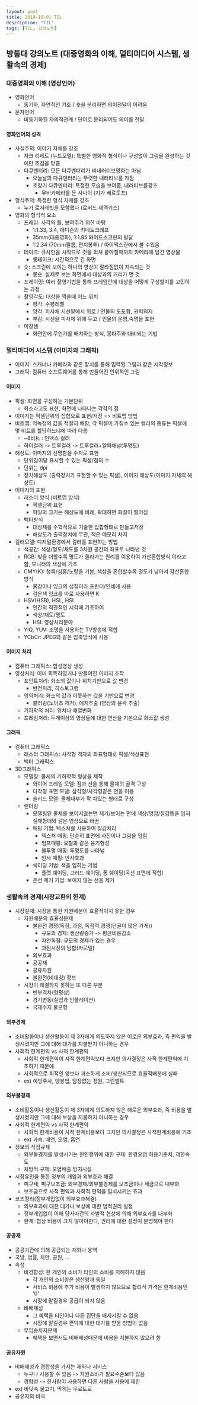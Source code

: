 ```yaml
---
layout: post
title: 2019-10-01 TIL
description: "TIL"
tags: [TIL, 강의노트]
---
```


## 방통대 강의노트 (대중영화의 이해, 멀티미디어 시스템, 생활속의 경제)

### 대중영화의 이해 (영상언어)

- 영화언어
  - 동기화, 자연적인 기호 / 숏을 분리하면 의미전달이 어려움
- 문자언어
  - 비동기화된 자의적관계 / 단어로 분리되어도 의미를 전달

#### 영화언어의 성격

- 사실주의: 이야기 자체를 강조
  - 자크 리베트 (누드모델): 특별한 영화적 형식이나 구성없이 그림을 완성하는 것에만 초점을 맞춤
  - 다큐멘터리: 모든 다큐멘터리가 비내러티브영화는 아님
    - 오늘날의 다큐멘터리는 뚜렷한 내러티브를 가짐
    - 초창기 다큐멘터리: 특정한 모습을 보여줌, 내러티브를강조
      - 무비카메라를 든 사나이 (지가 베르토프)
- 형식주의: 특정한 형식 자체를 강조
  - 누가 로저레빗을 모함했나 (로버드 제맥키스)
- 영화의 형식적 요소
  - 프레임: 사각의 틀, 보여주기 위한 바탕
    - 1:1.33, 3:4, 에디슨의 키네토크래프
    - 35mm(대중영화), 1:1.85 와이드스크린의 발달
    - 1:2.34 (70mm필름, 편지봉투) / 아이맥스관에서 볼 수있음
  - 테이크: 큐사인을 시작으로 컷을 외쳐 끝마칠때까지 카메라에 담긴 영상물
    - 롱테이크: 시간적으로 긴 화면
  - 숏: 스크린에 보이는 하나의 영상이 잘라짐없이 지속되는 것
    - 롱숏: 실제로 보는 화면에서 대상과의 거리가 먼 것
  - 프레이밍: 여러 촬영기법을 통해 프레임안에 대상을 어떻게 구성할지를 고민하는 과정
  - 촬영각도: 대상을 찍을때 어느 위치
    - 평각: 수평레벨
    - 앙각: 피사체 시선밑에서 위로 / 인물의 도도함, 권력의지
    - 부감: 시선을 피사체 위에 두고 / 인물의 운명,숙명을 표현
  - 미장센
    - 화면안에 무언가를 배치하는 방식, 몽타주와 대비되는 기법

### 멀티미디어 시스템 (이미지와 그래픽)

- 이미지: 스캐너나 카메라와 같은 장치를 통해 입력된 그림과 같은 시각정보
- 그래픽: 컴퓨터 소프트웨어를 통해 만들어진 인위적인 그림

#### 이미지

- 픽셀: 화면을 구성하는 기본단위
  - 화소라고도 표현, 화면에 나타나는 각각의 점
- 이미지는 픽셀단위의 집합으로 표현/저장 => 비트맵 방법
- 비트맵: 적녹청의 값을 적절히 배합, 각 픽셀이 가질수 있는 컬러의 종류는 픽셀에 몇 비트를 할당하느냐에 따라 다름
  - ~8비트 : 인덱스 컬러
  - 하이컬러 -> 트루컬러 -> 트루컬러+알파채널(투명도)
- 해상도: 이미지의 선명함을 수치로 표현
  - 단위길이당 표시할 수 있는 픽셀/점의 수
  - 단위는 dpi
  - 장치해상도 (출력장치가 표현할 수 있는 픽셀), 이미지 해상도(이미지 자체의 해상도)
- 이미지의 표현
  - 래스터 방식 (비트맵 방식)
    - 픽셀단위 표현
    - 파일의 크기는 해상도에 비례, 확대하면 화질이 떨어짐
  - 벡터방식
    - 대상체를 수학적으로 기술한 집합형태로 만들고저장
    - 해상도가 출력장치에 무관, 적은 메모리 차지
- 컬러모델: 디지털환경에서 컬러를 표현하는 방법
  - 색공간: 색상/명도/채도를 3차원 공간의 좌표로 나타낸 것
  - RGB: 빛을 더할수록 명도가 올라가는 원리를 이용하여 가산혼합방식 이라고 함, 모니터의 색상에 기초
  - CMY(K): 청록/심홍/노랑을 기본, 색상을 혼합할수록 명도가 낮아져 감산혼합방식
    - 물감이나 잉크의 성질이라 프린터/인쇄에 사용
    - 검은색 잉크를 따로 사용하면 K
  - HSV(HSB), HSL, HSI
    - 인간의 직관적인 시각에 기초하여
    - 색상/채도/명도
    - HSI: 영상처리분야
  - YIQ, YUV: 조명을 사용하는 TV방송에 적합
  - YCbCr: JPEG와 같은 압축방식에 사용

#### 이미지 처리

- 컴퓨터 그래픽스: 합성영상 생성
- 영상처리: 이미 획득하였거나 만들어진 이미지 조작
  - 포인트처리: 화소의 값이나 위치기반으로 값 변경
    - 반전처리, 히스토그램
  - 영역처리: 화소의 값과 이웃하는 값을 기반으로 변경
    - 블러링(노이즈 제거), 에지추출 (영상의 윤곽 추출)
  - 기하학적 처리: 위치나 배열변화
  - 프레임처리: 두개이상의 영상들에 대한 연산을 기본으로 화소값 생성

#### 그래픽

- 컴퓨터 그래픽스
  - 래스터 그래픽스: 사각형 격자의 좌표형태로 픽셀/색상표현
  - 백터 그래픽스
- 3D그래픽스
  - 모델링: 물체의 기하학적 형상을 제작
    - 와이어 프레임 모델: 점과 선을 통해 물체의 골격 구성
    - 다각형 표면 모델: 삼각형/사각형같은 면을 이용
    - 솔리드 모델: 물체내부가 꽉 차있는 형태로 구성
  - 랜더링
    - 모델링된 물체를 보이지않는면 제거/보이는 면에 색상/명암/질감등을 입혀 실체형태와 같은 영상으로 바꿈
    - 매핑 기법: 텍스처를 사용하여 질감처리
      - 텍스처 매핑: 단순히 표면에 사진이나 그림을 입힘
      - 범프매핑: 요철과 같은 융기형성
      - 불투명 매핑: 투명도를 나타냄
      - 반사 매핑: 반사효과
    - 쉐이딩 기법: 색을 입히는 기법
      - 플랫 쉐이딩, 고러드 쉐이딩, 퐁 쉐이딩(곡선 표면에 적합)
    - 은선 제거 기법: 보이지 않는 선을 제거

### 생활속의 경제(시장교환의 한계)

- 시장실패: 시장을 통한 자원배분이 효율적이지 못한 경우
  - 자원배분의 효율성문제
    - 불완전 경쟁(독점, 과점, 독점적 경쟁(단골이 많은 가게))
      - 규모의 경제: 생산량증가 -> 평균비용감소
      - 자연독점: 규모의 경제가 있는 경우
      - 과점시장의 담합(카르텔)
    - 외부효과
    - 공공재
    - 공유자원
    - 불완전(비대칭) 정보
  - 시장이 해결하지 못하는 또 다른 부분
    - 빈부격차(형평성)
    - 경기변동(실업과 인플레이션)
    - 국제수지 불균형

#### 외부경제

- 소비활동이나 생산활동이 제 3자에게 의도하지 않은 이로운 외부효과, 즉 편익을 발생시켰지만 그에 대해 대가를 지불받지 아니하는 경우
- 사회적 한계편익 vs 사적 한계편익
  - 사회적 한계편익이 사적 한계편익보다 크지만 의사결정은 사적 한계편익에 기초하기 때문에
  - 사회적으로 최적인 양보다 과소하게 소비/생산되므로 효율적배분에 실패
  - ex) 예방주사, 양봉업, 담장없는 정원, 그린벨트

#### 외부불경제

- 소비활동이나 생산활동이 제 3자에게 의도하지 않은 해로운 외부효과, 즉 비용을 발생시켰지만 그에 대해 보상을 지불하지 아니하는 경우
- 사회적 한계편익 vs 사적 한계편익
  - 사회적 한계비용이 사적 한계비용보다 크지만 의사결정은 사적한계비용에 기초
  - ex) 과속, 매연, 오염, 흡연
- 정보의 직접규제
  - 외부불경제를 발생시키는 원인행위에 대한 규제: 환경오염 허용기준치, 제한속도
  - 처방적 규제: 오염배출 방지시설
- 시장유인을 통한 정부의 개입과 외부효과 해결
  - 피구세, 피구보조금: 외부경제/외부불경제를 보조금이나 세금으로 내부화
  - 보조금으로 사적 편익과 사회적 편익을 일치시키는 효과
- 코즈정리(정부개입없이 외부효과해결)
  - 외부효과에 대한 대가나 보상에 대한 법적권리 설정
  - 정부개입없이 이해 당사자간의 자발적 협상에 의해 외부효과를 내부화
  - 한계: 협상 비용이 크지 않아야한다, 권리에 대한 설정이 분명해야 한다

#### 공공재

- 공공기관에 의해 공급되는 재화나 용역
- 국방, 법률, 치안, 공원, ...
- 속성
  - 비경합성: 한 개인의 소비가 타인의 소비를 저해하지 않음
    - 각 개인의 소비량은 생산량과 동일
    - 서비스 비용에 추가 비용이 발생하지 않으므로 합리적 가격은 한계비용인 '0'
    - 시장에 맡길경우 공급이 되지 않음
  - 비배제성
    - 그 혜택을 타인이나 다른 집단을 배제시킬 수 없음
    - 시장에 맡길경우 편익에 대한 대가를 받을 방법이 없음
  - 무임승차자문제
    - 혜택을 보면서도 비배제성때문에 비용을 지불하지 않으려 함

#### 공유자원

- 비배제성과 경합성을 가지는 재화나 서비스
  - 누구나 사용할 수 있음 -> 자원소비가 필요수준보다 많음
  - 경합성 -> 한사람이 사용하면 다른 사람을 사용에 제한
- ex) 바닷속 물고기, 막히는 무료도로
- 공유지의 비극
